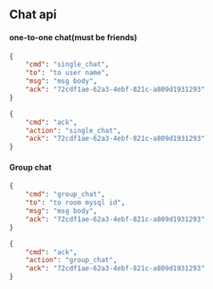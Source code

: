 ## Chat api

#### one-to-one chat(must be friends)

```json
{
    "cmd": "single_chat",
    "to": "to user name",
    "msg": "msg body",
    "ack": "72cdf1ae-62a3-4ebf-821c-a809d1931293"
}
```

```json
{
    "cmd": "ack",
    "action": "single_chat",
    "ack": "72cdf1ae-62a3-4ebf-821c-a809d1931293"
}
```

#### Group chat

```json
{
    "cmd": "group_chat",
    "to": "to room mysql id",
    "msg": "msg body",
    "ack": "72cdf1ae-62a3-4ebf-821c-a809d1931293"
}
```

```json
{
    "cmd": "ack",
    "action": "group_chat",
    "ack": "72cdf1ae-62a3-4ebf-821c-a809d1931293"
}
```
